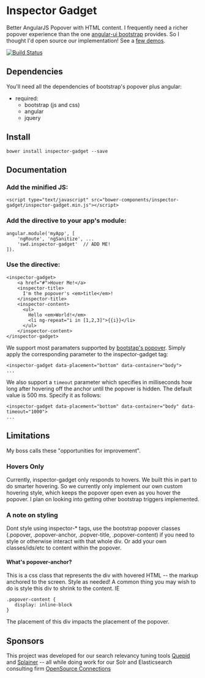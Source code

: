 # Inspector Gadget

Better AngularJS Popover with HTML content. I frequently need a richer popover experience than the one [angular-ui bootstrap](http://angular-ui.github.io/bootstrap/) provides. So I thought I'd open source our implementation! See a [few demos](http://softwaredoug.github.io/inspector-gadget/).

[![Build Status](https://travis-ci.org/softwaredoug/inspector-gadget.svg?branch=master)](https://travis-ci.org/softwaredoug/inspector-gadget)

## Dependencies
You'll need all the dependencies of bootstrap's popover plus angular:

- required:
    - bootstrap (js and css)
    - angular
    - jquery

## Install

    bower install inspector-gadget --save

## Documentation

### Add the minified JS:

	<script type="text/javascript" src="bower-components/inspector-gadget/inspector-gadget.min.js"></script>

### Add the directive to your app's module:
    
    angular.module('myApp', [
        'ngRoute', 'ngSanitize', ...
        'swd.inspector-gadget'  // ADD ME!
    ]).


### Use the directive:

    <inspector-gadget>
        <a href="#">Hover Me!</a>
        <inspector-title>
          I'm the popover's <em>title</em>!
        </inspector-title>
        <inspector-content>
          <ul>
          	Hello <em>World!</em>
          	<li ng-repeat="i in [1,2,3]">{{i}}</li>
          </ul>
        </inspector-content>
    </inspector-gadget>


We support most paramaters supported by [bootstap's popover](http://getbootstrap.com/javascript/#popovers). Simply apply the corresponding parameter to the inspector-gadget tag:

    <inspector-gadget data-placement="bottom" data-container="body">
    ...

We also support a `timeout` parameter which specifies in milliseconds how long after hovering off the anchor until the popover is hidden. The default value is 500 ms. Specify it as follows:

    <inspector-gadget data-placement="bottom" data-container="body" data-timeout="1000">
    ...

## Limitations 

My boss calls these "opportunities for improvement".

### Hovers Only

Currently, inspector-gadget only responds to hovers. We built this in part to do smarter hovering. So we currently only implement our own custom hovering style, which keeps the popover open even as you hover the popover. I plan on looking into getting other bootstrap triggers implemented.

### A note on styling

Dont style using inspector-\* tags, use the bootstrap popover classes (.popover, .popover-anchor, .popver-title, .popover-content) if you need to style or otherwise interact with that whole div. Or add your own classes/ids/etc to content within the popover.

#### What's popover-anchor?

This is a css class that represents the div with hovered HTML -- the markup anchored to the screen. Style as needed! A common thing you may wish to do is style this div to shrink to the content. IE

    .popover-content {
       display: inline-block
    }

The placement of this div impacts the placement of the popover.

## Sponsors

This project was developed for our search relevancy tuning tools [Quepid](http://quepid.com) and [Splainer](http://splainer.io) -- all while doing work for our Solr and Elasticsearch consulting firm [OpenSource Connections](http://opensourceconnections.com)
